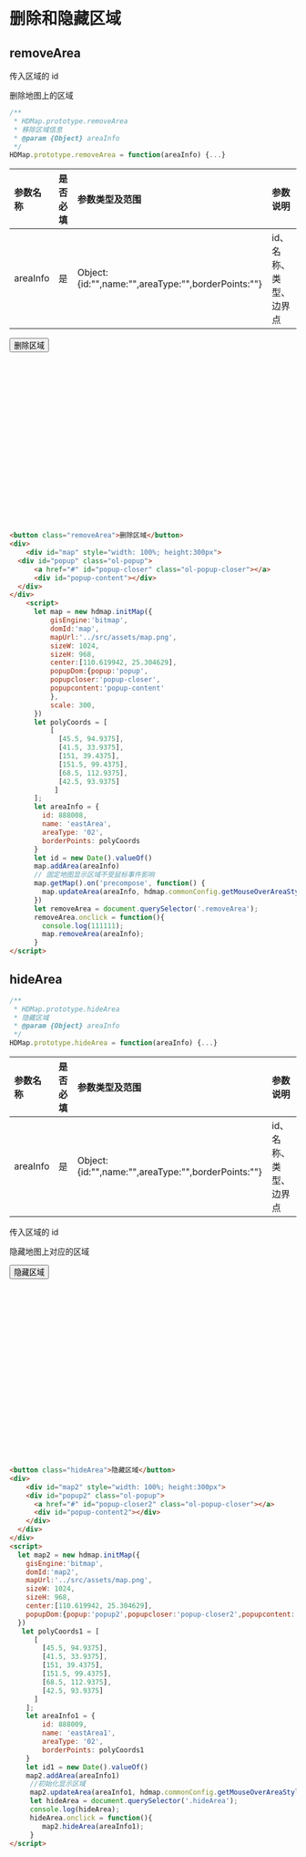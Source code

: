 # 删除和隐藏区域

## removeArea

传入区域的 id

删除地图上的区域

```javascript
/**
 * HDMap.prototype.removeArea
 * 移除区域信息
 * @param {Object} areaInfo
 */
HDMap.prototype.removeArea = function(areaInfo) {...}
```

| 参数名称 | 是否必填 | 参数类型及范围                                      | 参数说明               |
| :------- | :------- | :-------------------------------------------------- | :--------------------- |
| areaInfo | 是       | Object: {id:"",name:"",areaType:"",borderPoints:""} | id、名称、类型、边界点 |

<head>
	<link href="../src/ol_v3.20.0/ol.css" rel="stylesheet" type="text/css" />
	<script type="text/javascript" src="../src/ol_v3.20.0/ol-debug.js" charset="utf-8"></script>
	<script type="text/javascript" src="../src/hdmap/hdmap.js" charset="utf-8"></script>
</head>
<button class="removeArea">删除区域</button>
<div>
	<div id="map" style="width: 100%; height:300px">
    <div id="popup" class="ol-popup">
        <a href="#" id="popup-closer" class="ol-popup-closer"></a>
        <div id="popup-content"></div>
    </div>
  </div>
	<script>
        let map = new hdmap.initMap({
            gisEngine:'bitmap',
            domId:'map',
            mapUrl:'../src/assets/map.png',
            sizeW: 1024,
            sizeH: 968,
            center:[110.619942, 25.304629],
            popupDom:{popup:'popup',
            popupcloser:'popup-closer',
            popupcontent:'popup-content'
            },
            scale: 300,
        })
        let polyCoords = [
            [
              [45.5, 94.9375],
              [41.5, 33.9375],
              [151, 39.4375],
              [151.5, 99.4375],
              [68.5, 112.9375],
              [42.5, 93.9375]
             ]
        ];
        let areaInfo = {
          id: 888008,
          name: 'eastArea',
          areaType: '02',
          borderPoints: polyCoords
        }
        let id = new Date().valueOf()
        map.addArea(areaInfo)
        // 固定地图显示区域不受鼠标事件影响
        map.getMap().on('precompose', function() {
          map.updateArea(areaInfo, hdmap.commonConfig.getMouseOverAreaStyle())
        })
        let removeArea = document.querySelector('.removeArea');
        removeArea.onclick = function(){
          console.log(111111);
          map.removeArea(areaInfo);
        }
  </script>

```html
<button class="removeArea">删除区域</button>
<div>
	<div id="map" style="width: 100%; height:300px">
  <div id="popup" class="ol-popup">
      <a href="#" id="popup-closer" class="ol-popup-closer"></a>
      <div id="popup-content"></div>
  </div>
</div>
	<script>
      let map = new hdmap.initMap({
          gisEngine:'bitmap',
          domId:'map',
          mapUrl:'../src/assets/map.png',
          sizeW: 1024,
          sizeH: 968,
          center:[110.619942, 25.304629],
          popupDom:{popup:'popup',
          popupcloser:'popup-closer',
          popupcontent:'popup-content'
          },
          scale: 300,
      })
      let polyCoords = [
          [
            [45.5, 94.9375],
            [41.5, 33.9375],
            [151, 39.4375],
            [151.5, 99.4375],
            [68.5, 112.9375],
            [42.5, 93.9375]
           ]
      ];
      let areaInfo = {
        id: 888008,
        name: 'eastArea',
        areaType: '02',
        borderPoints: polyCoords
      }
      let id = new Date().valueOf()
      map.addArea(areaInfo)
      // 固定地图显示区域不受鼠标事件影响
      map.getMap().on('precompose', function() {
        map.updateArea(areaInfo, hdmap.commonConfig.getMouseOverAreaStyle())
      })
      let removeArea = document.querySelector('.removeArea');
      removeArea.onclick = function(){
        console.log(111111);
        map.removeArea(areaInfo);
      }
</script>
```

## hideArea

```javascript
/**
 * HDMap.prototype.hideArea
 * 隐藏区域
 * @param {Object} areaInfo
 */
HDMap.prototype.hideArea = function(areaInfo) {...}
```

| 参数名称 | 是否必填 | 参数类型及范围                                      | 参数说明               |
| :------- | :------- | :-------------------------------------------------- | :--------------------- |
| areaInfo | 是       | Object: {id:"",name:"",areaType:"",borderPoints:""} | id、名称、类型、边界点 |

传入区域的 id

隐藏地图上对应的区域

<button class="hideArea">隐藏区域</button>
<div>
	<div id="map2" style="width: 100%; height:300px">
    <div id="popup2" class="ol-popup">
      <a href="#" id="popup-closer2" class="ol-popup-closer"></a>
      <div id="popup-content2"></div>
    </div>
  </div>
</div>
<script>
  let map2 = new hdmap.initMap({
    gisEngine:'bitmap',
    domId:'map2',
    mapUrl:'../src/assets/map.png',
    sizeW: 1024,
    sizeH: 968,
    center:[110.619942, 25.304629],
    popupDom:{popup:'popup2',popupcloser:'popup-closer2',popupcontent:'popup-content2'}
  })
   let polyCoords1 = [
      [
        [45.5, 94.9375],
        [41.5, 33.9375],
        [151, 39.4375],
        [151.5, 99.4375],
        [68.5, 112.9375],
        [42.5, 93.9375]
      ]
    ];
    let areaInfo1 = {
        id: 888009,
        name: 'eastArea1',
        areaType: '02',
        borderPoints: polyCoords1
    }
    let id1 = new Date().valueOf()
    map2.addArea(areaInfo1)
     //初始化显示区域
     map2.updateArea(areaInfo1, hdmap.commonConfig.getMouseOverAreaStyle())
     let hideArea = document.querySelector('.hideArea');
     console.log(hideArea);
     hideArea.onclick = function(){
        map2.hideArea(areaInfo1);
     }
</script>

```html
<button class="hideArea">隐藏区域</button>
<div>
	<div id="map2" style="width: 100%; height:300px">
    <div id="popup2" class="ol-popup">
      <a href="#" id="popup-closer2" class="ol-popup-closer"></a>
      <div id="popup-content2"></div>
    </div>
  </div>
</div>
<script>
  let map2 = new hdmap.initMap({
    gisEngine:'bitmap',
    domId:'map2',
    mapUrl:'../src/assets/map.png',
    sizeW: 1024,
    sizeH: 968,
    center:[110.619942, 25.304629],
    popupDom:{popup:'popup2',popupcloser:'popup-closer2',popupcontent:'popup-content2'}
  })
   let polyCoords1 = [
      [
        [45.5, 94.9375],
        [41.5, 33.9375],
        [151, 39.4375],
        [151.5, 99.4375],
        [68.5, 112.9375],
        [42.5, 93.9375]
      ]
    ];
    let areaInfo1 = {
        id: 888009,
        name: 'eastArea1',
        areaType: '02',
        borderPoints: polyCoords1
    }
    let id1 = new Date().valueOf()
    map2.addArea(areaInfo1)
     //初始化显示区域
     map2.updateArea(areaInfo1, hdmap.commonConfig.getMouseOverAreaStyle())
     let hideArea = document.querySelector('.hideArea');
     console.log(hideArea);
     hideArea.onclick = function(){
        map2.hideArea(areaInfo1);
     }
</script>
```
